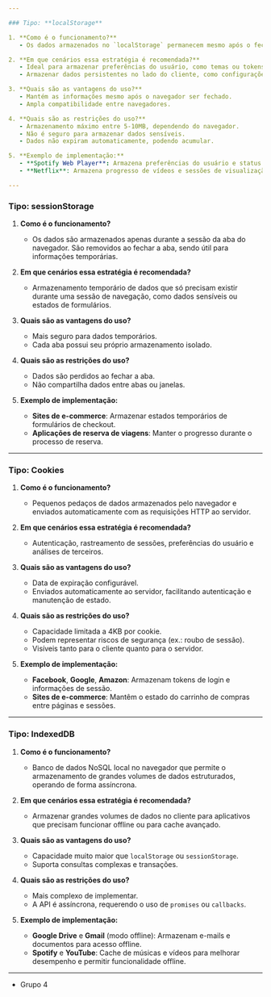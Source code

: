 ```yaml
---

### Tipo: **localStorage**

1. **Como é o funcionamento?**
   - Os dados armazenados no `localStorage` permanecem mesmo após o fechamento da aba ou navegador, permitindo que as informações sejam persistentes até serem explicitamente removidas.

2. **Em que cenários essa estratégia é recomendada?**
   - Ideal para armazenar preferências do usuário, como temas ou tokens de autenticação.
   - Armazenar dados persistentes no lado do cliente, como configurações de idioma ou histórico local.

3. **Quais são as vantagens do uso?**
   - Mantém as informações mesmo após o navegador ser fechado.
   - Ampla compatibilidade entre navegadores.

4. **Quais são as restrições do uso?**
   - Armazenamento máximo entre 5-10MB, dependendo do navegador.
   - Não é seguro para armazenar dados sensíveis.
   - Dados não expiram automaticamente, podendo acumular.

5. **Exemplo de implementação:**
   - **Spotify Web Player**: Armazena preferências do usuário e status de reprodução.
   - **Netflix**: Armazena progresso de vídeos e sessões de visualização recentes.

---
```


### Tipo: **sessionStorage**

1. **Como é o funcionamento?**
   - Os dados são armazenados apenas durante a sessão da aba do navegador. São removidos ao fechar a aba, sendo útil para informações temporárias.

2. **Em que cenários essa estratégia é recomendada?**
   - Armazenamento temporário de dados que só precisam existir durante uma sessão de navegação, como dados sensíveis ou estados de formulários.

3. **Quais são as vantagens do uso?**
   - Mais seguro para dados temporários.
   - Cada aba possui seu próprio armazenamento isolado.

4. **Quais são as restrições do uso?**
   - Dados são perdidos ao fechar a aba.
   - Não compartilha dados entre abas ou janelas.

5. **Exemplo de implementação:**
   - **Sites de e-commerce**: Armazenar estados temporários de formulários de checkout.
   - **Aplicações de reserva de viagens**: Manter o progresso durante o processo de reserva.

---

### Tipo: **Cookies**

1. **Como é o funcionamento?**
   - Pequenos pedaços de dados armazenados pelo navegador e enviados automaticamente com as requisições HTTP ao servidor.

2. **Em que cenários essa estratégia é recomendada?**
   - Autenticação, rastreamento de sessões, preferências do usuário e análises de terceiros.

3. **Quais são as vantagens do uso?**
   - Data de expiração configurável.
   - Enviados automaticamente ao servidor, facilitando autenticação e manutenção de estado.

4. **Quais são as restrições do uso?**
   - Capacidade limitada a 4KB por cookie.
   - Podem representar riscos de segurança (ex.: roubo de sessão).
   - Visíveis tanto para o cliente quanto para o servidor.

5. **Exemplo de implementação:**
   - **Facebook**, **Google**, **Amazon**: Armazenam tokens de login e informações de sessão.
   - **Sites de e-commerce**: Mantêm o estado do carrinho de compras entre páginas e sessões.

---

### Tipo: **IndexedDB**

1. **Como é o funcionamento?**
   - Banco de dados NoSQL local no navegador que permite o armazenamento de grandes volumes de dados estruturados, operando de forma assíncrona.

2. **Em que cenários essa estratégia é recomendada?**
   - Armazenar grandes volumes de dados no cliente para aplicativos que precisam funcionar offline ou para cache avançado.

3. **Quais são as vantagens do uso?**
   - Capacidade muito maior que `localStorage` ou `sessionStorage`.
   - Suporta consultas complexas e transações.

4. **Quais são as restrições do uso?**
   - Mais complexo de implementar.
   - A API é assíncrona, requerendo o uso de `promises` ou `callbacks`.

5. **Exemplo de implementação:**
   - **Google Drive** e **Gmail** (modo offline): Armazenam e-mails e documentos para acesso offline.
   - **Spotify** e **YouTube**: Cache de músicas e vídeos para melhorar desempenho e permitir funcionalidade offline.

---

- Grupo 4